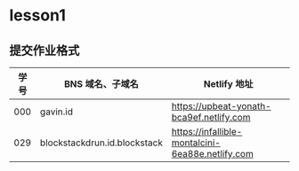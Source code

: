 # lesson1

## 提交作业格式

| 学号 |BNS 域名、子域名 | Netlify 地址 |
|---|---|---|
| 000 | gavin.id | https://upbeat-yonath-bca9ef.netlify.com |
| 029 | blockstackdrun.id.blockstack | https://infallible-montalcini-6ea88e.netlify.com |

